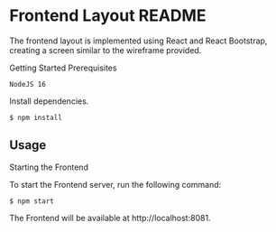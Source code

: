 # Frontend Layout README
The frontend layout is implemented using React and React Bootstrap, creating a screen similar to the wireframe provided.

Getting Started
Prerequisites

    NodeJS 16


Install dependencies.

    $ npm install



## Usage
Starting the Frontend

To start the Frontend server, run the following command:

    $ npm start

The Frontend will be available at http://localhost:8081.
